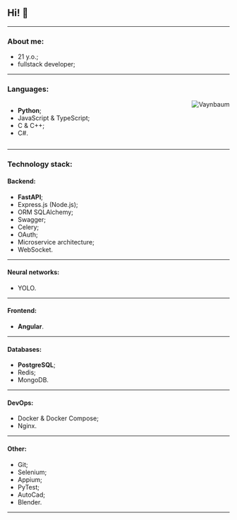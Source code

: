 ## Hi! 👋

---
### About me:
- 21 y.o.;
- fullstack developer;
---
### Languages:
<div style='display: flex; flex-direction: row; justify-content: space-between'>
<ul style='width: 40%'>
  <li><b>Python</b>;</li>
  <li>JavaScript & TypeScript;</li>
  <li>C & C++;</li>
  <li>C#.</li>
</ul>
<img src="https://github-readme-stats.vercel.app/api/top-langs?username=Vaynbaum&show_icons=true&locale=en&layout=compact&theme=dracula" alt="Vaynbaum" />
</div>

---
### Technology stack:
#### Backend:
- <b>FastAPI</b>;
- Express.js (Node.js);
- ORM SQLAlchemy;
- Swagger;
- Celery;
- OAuth;
- Microservice architecture;
- WebSocket.
---
#### Neural networks:
- YOLO.
---
#### Frontend:
- <b>Angular</b>.
---
#### Databases:
- <b>PostgreSQL</b>;
- Redis;
- MongoDB.
---
#### DevOps:
- Docker & Docker Compose;
- Nginx.
---
#### Other:
- Git;
- Selenium;
- Appium;
- PyTest;
- AutoCad;
- Blender.
---
